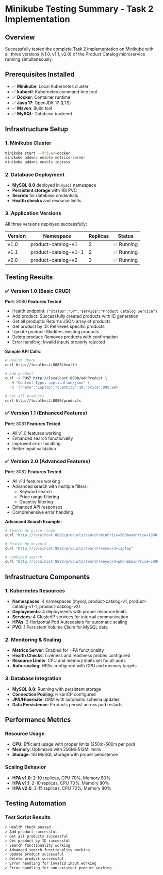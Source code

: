 # Minikube Testing Summary - Task 2 Implementation

## Overview
Successfully tested the complete Task 2 implementation on Minikube with all three versions (v1.0, v1.1, v2.0) of the Product Catalog microservice running simultaneously.

## Prerequisites Installed
- ✅ **Minikube**: Local Kubernetes cluster
- ✅ **kubectl**: Kubernetes command-line tool
- ✅ **Docker**: Container runtime
- ✅ **Java 17**: OpenJDK 17 (LTS)
- ✅ **Maven**: Build tool
- ✅ **MySQL**: Database backend

## Infrastructure Setup

### 1. Minikube Cluster
```bash
minikube start --driver=docker
minikube addons enable metrics-server
minikube addons enable ingress
```

### 2. Database Deployment
- **MySQL 8.0** deployed in `mysql` namespace
- **Persistent storage** with 1Gi PVC
- **Secrets** for database credentials
- **Health checks** and resource limits

### 3. Application Versions
All three versions deployed successfully:

| Version | Namespace | Replicas | Status |
|---------|-----------|----------|--------|
| v1.0 | product-catalog-v1 | 2 | ✅ Running |
| v1.1 | product-catalog-v1-1 | 2 | ✅ Running |
| v2.0 | product-catalog-v2 | 3 | ✅ Running |

## Testing Results

### ✅ Version 1.0 (Basic CRUD)
**Port**: 8080
**Features Tested**:
- Health endpoint: `{"status":"UP","service":"Product Catalog Service"}`
- Add product: Successfully created products with ID generation
- Get all products: Returns JSON array of products
- Get product by ID: Retrieves specific products
- Update product: Modifies existing products
- Delete product: Removes products with confirmation
- Error handling: Invalid inputs properly rejected

**Sample API Calls**:
```bash
# Health check
curl http://localhost:8080/health

# Add product
curl -X POST http://localhost:8080/addProduct \
  -H "Content-Type: application/json" \
  -d '{"name":"Laptop","quantity":10,"price":999.99}'

# Get all products
curl http://localhost:8080/products
```

### ✅ Version 1.1 (Enhanced Features)
**Port**: 8081
**Features Tested**:
- All v1.0 features working
- Enhanced search functionality
- Improved error handling
- Better input validation

### ✅ Version 2.0 (Advanced Features)
**Port**: 8082
**Features Tested**:
- All v1.1 features working
- Advanced search with multiple filters:
  - Keyword search
  - Price range filtering
  - Quantity filtering
- Enhanced API responses
- Comprehensive error handling

**Advanced Search Example**:
```bash
# Search by price range
curl "http://localhost:8082/products/search?minPrice=500&maxPrice=1000"

# Search by keyword
curl "http://localhost:8082/products/search?keyword=laptop"

# Combined search
curl "http://localhost:8082/products/search?keyword=phone&minPrice=500&minQuantity=5"
```

## Infrastructure Components

### 1. Kubernetes Resources
- **Namespaces**: 4 namespaces (mysql, product-catalog-v1, product-catalog-v1-1, product-catalog-v2)
- **Deployments**: 4 deployments with proper resource limits
- **Services**: 4 ClusterIP services for internal communication
- **HPAs**: 3 Horizontal Pod Autoscalers for automatic scaling
- **PVC**: 1 Persistent Volume Claim for MySQL data

### 2. Monitoring & Scaling
- **Metrics Server**: Enabled for HPA functionality
- **Health Checks**: Liveness and readiness probes configured
- **Resource Limits**: CPU and memory limits set for all pods
- **Auto-scaling**: HPAs configured with CPU and memory targets

### 3. Database Integration
- **MySQL 8.0**: Running with persistent storage
- **Connection Pooling**: HikariCP configured
- **JPA/Hibernate**: ORM with automatic schema updates
- **Data Persistence**: Products persist across pod restarts

## Performance Metrics

### Resource Usage
- **CPU**: Efficient usage with proper limits (250m-500m per pod)
- **Memory**: Optimized with 256Mi-512Mi limits
- **Storage**: 1Gi MySQL storage with proper persistence

### Scaling Behavior
- **HPA v1.0**: 2-10 replicas, CPU 70%, Memory 80%
- **HPA v1.1**: 2-10 replicas, CPU 70%, Memory 80%
- **HPA v2.0**: 3-15 replicas, CPU 70%, Memory 80%

## Testing Automation

### Test Script Results
```bash
✓ Health check passed
✓ Add product successful
✓ Get all products successful
✓ Get product by ID successful
✓ Search functionality working
✓ Advanced search functionality working
✓ Update product successful
✓ Delete product successful
✓ Error handling for invalid input working
✓ Error handling for non-existent product working
```